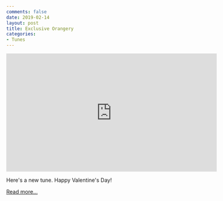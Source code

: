 ```yaml
---
comments: false
date: 2019-02-14
layout: post
title: Exclusive Orangery
categories:
- Tunes
---
```


<iframe width="560" height="315" src="https://www.youtube.com/embed/nx8J07qlnYE" frameborder="0" allow="accelerometer; autoplay; encrypted-media; gyroscope; picture-in-picture" allowfullscreen></iframe>

Here's a new tune. Happy Valentine's Day!

[Read more...](/music/synchronized-seasoning/exclusive)
